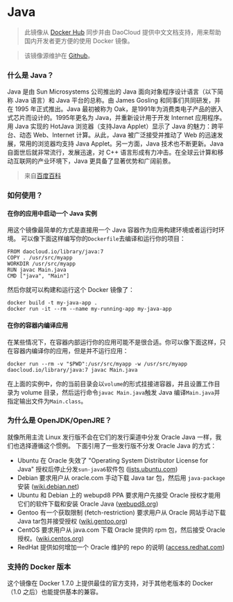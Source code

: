 # Java

> 此镜像从 [Docker Hub](https://registry.hub.docker.com/_/java/) 同步并由 DaoCloud 提供中文文档支持，用来帮助国内开发者更方便的使用 Docker 镜像。

> 该镜像源维护在 [Github](https://github.com/docker-library/java)。

### 什么是 Java？

Java 是由 Sun Microsystems 公司推出的 Java 面向对象程序设计语言（以下简称 Java 语言）和 Java 平台的总称。由 James Gosling 和同事们共同研发，并在 1995 年正式推出。Java 最初被称为 Oak，是1991年为消费类电子产品的嵌入式芯片而设计的。1995年更名为 Java，并重新设计用于开发 Internet 应用程序。用 Java 实现的 HotJava 浏览器（支持Java Applet）显示了 Java 的魅力：跨平台、动态 Web、Internet 计算。从此，Java 被广泛接受并推动了 Web 的迅速发展，常用的浏览器均支持 Java Applet。另一方面，Java 技术也不断更新。Java 自面世后就非常流行，发展迅速，对 C++ 语言形成有力冲击。在全球云计算和移动互联网的产业环境下，Java 更具备了显著优势和广阔前景。

>来自[百度百科](http://baike.baidu.com/subview/29/12654100.htm)


### 如何使用？

#### 在你的应用中启动一个 Java 实例

用这个镜像最简单的方式是直接用一个 Java 容器作为应用构建环境或者运行时环境。 可以像下面这样编写你的`Dockerfile`去编译和运行你的项目：

```
FROM daocloud.io/library/java:7
COPY . /usr/src/myapp
WORKDIR /usr/src/myapp
RUN javac Main.java
CMD ["java", "Main"]
```

然后你就可以构建和运行这个 Docker 镜像了：

```
docker build -t my-java-app .
docker run -it --rm --name my-running-app my-java-app
```

#### 在你的容器内编译应用

在某些情况下，在容器内部运行你的应用可能不是很合适。你可以像下面这样，只在容器内编译你的应用，但是并不运行应用：

```
docker run --rm -v "$PWD":/usr/src/myapp -w /usr/src/myapp daocloud.io/library/java:7 javac Main.java
```

在上面的实例中，你的当前目录会以`volume`的形式挂接进容器，并且设置工作目录为 volume 目录，然后运行命令`javac Main.java`触发 Java 编译`Main.java`并指定输出文件为`Main.class`。

### 为什么是 OpenJDK/OpenJRE？

就像所用主流 Linux 发行版不会在它们的发行渠道中分发 Oracle Java 一样，我们也选择遵循这个惯例。 下面引用了一些发行版不分发 Oracle Java 的方式：

* Ubuntu 在 Oracle 失效了 "Operating System Distributor License for Java" 授权后停止分发`sun-java6`软件包 ([lists.ubuntu.com](https://lists.ubuntu.com/archives/ubuntu-security-announce/2011-December/001528.html))
* Debian 要求用户从 oracle.com 手动下载 Java tar 包，然后用 `java-package` 安装 ([wiki.debian.net](https://wiki.debian.org/Java/Sun))
*  Ubuntu 和 Debian 上的 webupd8 PPA 要求用户先接受 Oracle 授权才能用它们的软件下载和安装 Oracle Java ([webupd8.org](http://www.webupd8.org/2012/09/install-oracle-java-8-in-ubuntu-via-ppa.html))
* Gentoo 有一个获取限制 (fetch-restriction) 要求用户从 Oracle 网站手动下载 Java tar包并接受授权 ([wiki.gentoo.org](https://wiki.gentoo.org/wiki/Java))
* CentOS 要求用户从 java.com 下载 Oracle 提供的 rpm 包，然后接受 Oracle 授权。([wiki.centos.org](https://wiki.centos.org/HowTos/JavaRuntimeEnvironment))
* RedHat 提供如何增加一个 Oracle 维护的 repo 的说明 ([access.redhat.com](https://access.redhat.com/solutions/732883))

### 支持的 Docker 版本

这个镜像在 Docker 1.7.0 上提供最佳的官方支持，对于其他老版本的 Docker（1.0 之后）也能提供基本的兼容。 
